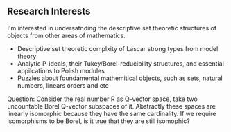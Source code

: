 ## Research Interests

I'm interested in undersatnding the descriptive set theoretic structures of objects from other areas of mathematics.

* Descriptive set theoretic complxity of Lascar strong types from model theory  
* Analytic P-ideals, their Tukey/Borel-reducibility structures, and essential appilcations to Polish modules
* Puzzles about foundamental mathemitical objects, such as sets, natural numbers, linears orders and etc

Question: Consider the real number R as Q-vector space, take two uncountable Borel Q-vector subspaces of it. Abstractly these spaces are linearly isomorphic because they have the same cardinality. If we require isomorphisms to be Borel, is it true that they are still isomophic? 


